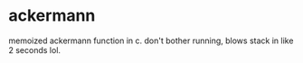 ackermann
=========

memoized ackermann function in c. don't bother running, blows stack in like 2 seconds lol.
